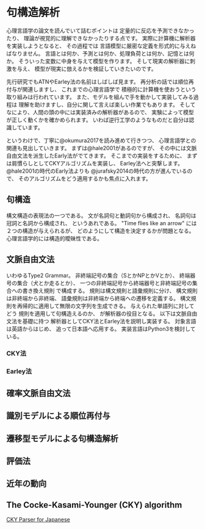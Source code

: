 # 句構造解析

心理言語学の論文を読んでいて詰むポイントは
定量的に反応を予測できなかったり、
理論が視覚的に理解できなかったりする点です。
実際に計算機に解析器を実装しようとなると、
その過程では
言語模型に厳密な定義を形式的に与えねばなりません。
言語とは何か、予測とは何か、処理負荷とは何か、記憶とは何か。
そういった変数に中身を与えて模型を作ります。
そして現実の解析器に刺激を与え、
模型が現実に倣えるかを検証していきたいのです。

先行研究でもATNやEarley法の名前はしばしば見ます。
再分析の話では順位再付与が関連しますし、
これまでの心理言語学で
積極的に計算機を使おうという取り組みは行われています。
また、モデルを組んで手を動かして実装してみる過程は
理解を助けますし、自分に関して言えば楽しい作業でもあります。
そしてなにより、人間の頭の中には実装済みの解析器があるので、
実験によって模型が正しく動くかを確かめられます。
いわば逆行工学のようなものだと自分は認識しています。

というわけで、丁寧に@okumura2017を読み進めて行きつつ、
心理言語学との関連も見出していきます。
まずは@hale2001があるのですが、
その中には文脈自由文法を派生したEarly法がでてきます。
そこまでの実装をするために、
まずは肩慣らしとしてCKYアルゴリズムを実装し、
Earley法へと突撃します。
@hale2001の時代のEarly法よりも
@jurafsky2014の時代の方が進んでいるので、
そのアルゴリズムをどう適用するかも焦点に入れます。

## 句構造

構文構造の表現法の一つである。
文が名詞句と動詞句から構成され、
名詞句は冠詞と名詞から構成され、
というあれである。
"Time flies like an arrow"
には２つの構造が与えられるが、
どのようにして構造を決定するかが問題となる。
心理言語学的には構造的曖昧性である。

## 文脈自由文法

いわゆるType2 Grammar。
非終端記号の集合（SとかNPとかVとか）、
終端器号の集合（犬とか走るとか）、
一つの非終端記号から終端器号と非終端記号の集合への書き換え規則
で構成する。
規則は構文規則と語彙規則に分け、
構文規則は非終端から非終端、
語彙規則は非終端から終端への遷移を定義する。
構文規則を再帰的に適用して無限の文字列を生成できる。
与えられた単語列に対してどう
規則を適用して句構造えるのか、
が解析器の役目となる。
以下は文脈自由文法を基礎に持つ
解析器としてCKY法とEarley法を説明し実装する。
対象言語は英語からはじめ、
追って日本語へ応用する。
実装言語はPython3を検討している。

### CKY法

### Earley法

## 確率文脈自由文法
## 識別モデルによる順位再付与
## 遷移型モデルによる句構造解析
## 評価法
## 近年の動向

## The Cocke-Kasami-Younger (CKY) algorithm 

[CKY Parser for Japanese](http://www2.hawaii.edu/~chin/661F12/Projects/rbungard.pdf)
